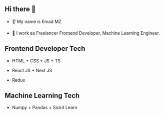 ## Hi there 👋

* 👂 My name is Emad MZ

* 🔭 I work as Freelancer Frontend Developer, Machine Learning Engineer.

## Frontend Developer Tech

* HTML + CSS + JS + TS

* React JS + Next JS
  
* Redux

## Machine Learning Tech 

* Numpy + Pandas + Sickit Learn 






<!--
**emimamadi/emimamadi** is a ✨ _special_ ✨ repository because its `README.md` (this file) appears on your GitHub profile.

Here are some ideas to get you started:

- 🔭 I’m currently working as Freelancer
- 🌱 I’m currently learning Frontend Developer + Machine Learning Engineer
- 👯 I’m looking to collaborate on ...
- 🤔 I’m looking for help with ...
- 💬 Ask me about ...
- 📫 How to reach me: ...
- 😄 Pronouns: ...
- ⚡ Fun fact: ...
-->
